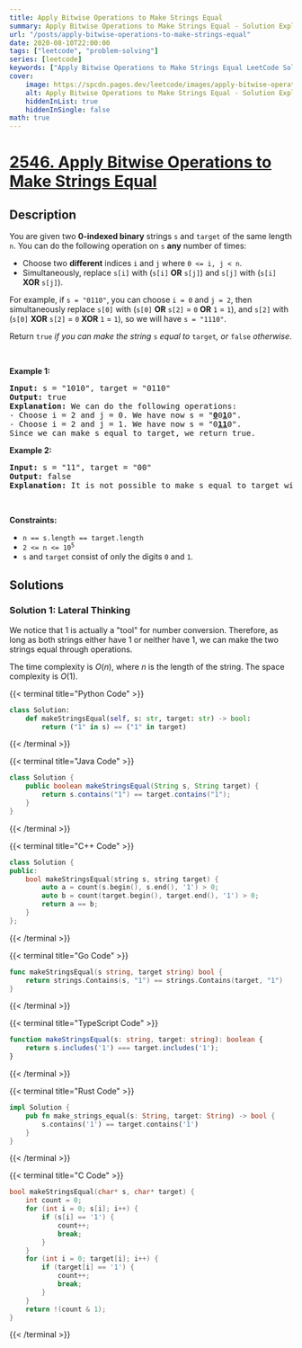 ```yaml
---
title: Apply Bitwise Operations to Make Strings Equal
summary: Apply Bitwise Operations to Make Strings Equal - Solution Explained
url: "/posts/apply-bitwise-operations-to-make-strings-equal"
date: 2020-08-10T22:00:00
tags: ["leetcode", "problem-solving"]
series: [leetcode]
keywords: ["Apply Bitwise Operations to Make Strings Equal LeetCode Solution Explained in all languages", "2546", "leetcode question 2546", "Apply Bitwise Operations to Make Strings Equal", "LeetCode", "leetcode solution in Python3 C++ Java Go PHP Ruby Swift TypeScript Rust C# JavaScript C", "GeeksforGeeks", "InterviewBit", "Coding Ninjas", "HackerRank", "HackerEarth", "CodeChef", "TopCoder", "AlgoExpert", "freeCodeCamp", "Codeforces", "GitHub", "AtCoder", "Samir Paul"]
cover:
    image: https://spcdn.pages.dev/leetcode/images/apply-bitwise-operations-to-make-strings-equal.webp
    alt: Apply Bitwise Operations to Make Strings Equal - Solution Explained
    hiddenInList: true
    hiddenInSingle: false
math: true
---
```



# [2546. Apply Bitwise Operations to Make Strings Equal](https://leetcode.com/problems/apply-bitwise-operations-to-make-strings-equal)


## Description

<p>You are given two <strong>0-indexed binary</strong> strings <code>s</code> and <code>target</code> of the same length <code>n</code>. You can do the following operation on <code>s</code> <strong>any</strong> number of times:</p>

<ul>
	<li>Choose two <strong>different</strong> indices <code>i</code> and <code>j</code> where <code>0 &lt;= i, j &lt; n</code>.</li>
	<li>Simultaneously, replace <code>s[i]</code> with (<code>s[i]</code> <strong>OR</strong> <code>s[j]</code>) and <code>s[j]</code> with (<code>s[i]</code> <strong>XOR</strong> <code>s[j]</code>).</li>
</ul>

<p>For example, if <code>s = &quot;0110&quot;</code>, you can choose <code>i = 0</code> and <code>j = 2</code>, then simultaneously replace <code>s[0]</code> with (<code>s[0]</code> <strong>OR</strong> <code>s[2]</code> = <code>0</code> <strong>OR</strong> <code>1</code> = <code>1</code>), and <code>s[2]</code> with (<code>s[0]</code> <strong>XOR</strong> <code>s[2]</code> = <code>0</code> <strong>XOR</strong> <code>1</code> = <code>1</code>), so we will have <code>s = &quot;1110&quot;</code>.</p>

<p>Return <code>true</code> <em>if you can make the string </em><code>s</code><em> equal to </em><code>target</code><em>, or </em><code>false</code><em> otherwise</em>.</p>

<p>&nbsp;</p>
<p><strong class="example">Example 1:</strong></p>

<pre>
<strong>Input:</strong> s = &quot;1010&quot;, target = &quot;0110&quot;
<strong>Output:</strong> true
<strong>Explanation:</strong> We can do the following operations:
- Choose i = 2 and j = 0. We have now s = &quot;<strong><u>0</u></strong>0<strong><u>1</u></strong>0&quot;.
- Choose i = 2 and j = 1. We have now s = &quot;0<strong><u>11</u></strong>0&quot;.
Since we can make s equal to target, we return true.
</pre>

<p><strong class="example">Example 2:</strong></p>

<pre>
<strong>Input:</strong> s = &quot;11&quot;, target = &quot;00&quot;
<strong>Output:</strong> false
<strong>Explanation:</strong> It is not possible to make s equal to target with any number of operations.
</pre>

<p>&nbsp;</p>
<p><strong>Constraints:</strong></p>

<ul>
	<li><code>n == s.length == target.length</code></li>
	<li><code>2 &lt;= n &lt;= 10<sup>5</sup></code></li>
	<li><code>s</code> and <code>target</code> consist of only the digits <code>0</code> and <code>1</code>.</li>
</ul>

## Solutions

### Solution 1: Lateral Thinking

We notice that $1$ is actually a "tool" for number conversion. Therefore, as long as both strings either have $1$ or neither have $1$, we can make the two strings equal through operations.

The time complexity is $O(n)$, where $n$ is the length of the string. The space complexity is $O(1)$.

<!-- tabs:start -->

{{< terminal title="Python Code" >}}
```python
class Solution:
    def makeStringsEqual(self, s: str, target: str) -> bool:
        return ("1" in s) == ("1" in target)
```
{{< /terminal >}}

{{< terminal title="Java Code" >}}
```java
class Solution {
    public boolean makeStringsEqual(String s, String target) {
        return s.contains("1") == target.contains("1");
    }
}
```
{{< /terminal >}}

{{< terminal title="C++ Code" >}}
```cpp
class Solution {
public:
    bool makeStringsEqual(string s, string target) {
        auto a = count(s.begin(), s.end(), '1') > 0;
        auto b = count(target.begin(), target.end(), '1') > 0;
        return a == b;
    }
};
```
{{< /terminal >}}

{{< terminal title="Go Code" >}}
```go
func makeStringsEqual(s string, target string) bool {
	return strings.Contains(s, "1") == strings.Contains(target, "1")
}
```
{{< /terminal >}}

{{< terminal title="TypeScript Code" >}}
```ts
function makeStringsEqual(s: string, target: string): boolean {
    return s.includes('1') === target.includes('1');
}
```
{{< /terminal >}}

{{< terminal title="Rust Code" >}}
```rust
impl Solution {
    pub fn make_strings_equal(s: String, target: String) -> bool {
        s.contains('1') == target.contains('1')
    }
}
```
{{< /terminal >}}

{{< terminal title="C Code" >}}
```c
bool makeStringsEqual(char* s, char* target) {
    int count = 0;
    for (int i = 0; s[i]; i++) {
        if (s[i] == '1') {
            count++;
            break;
        }
    }
    for (int i = 0; target[i]; i++) {
        if (target[i] == '1') {
            count++;
            break;
        }
    }
    return !(count & 1);
}
```
{{< /terminal >}}

<!-- tabs:end -->

<!-- end -->
